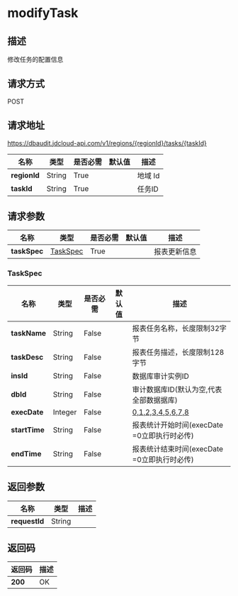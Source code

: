 # modifyTask


## 描述
修改任务的配置信息

## 请求方式
POST

## 请求地址
https://dbaudit.jdcloud-api.com/v1/regions/{regionId}/tasks/{taskId}

|名称|类型|是否必需|默认值|描述|
|---|---|---|---|---|
|**regionId**|String|True| |地域 Id|
|**taskId**|String|True| |任务ID|

## 请求参数
|名称|类型|是否必需|默认值|描述|
|---|---|---|---|---|
|**taskSpec**|[TaskSpec](modifytask#taskspec)|True| |报表更新信息|

### <div id="taskspec">TaskSpec</div>
|名称|类型|是否必需|默认值|描述|
|---|---|---|---|---|
|**taskName**|String|False| |报表任务名称，长度限制32字节|
|**taskDesc**|String|False| |报表任务描述，长度限制128字节|
|**insId**|String|False| |数据库审计实例ID|
|**dbId**|String|False| |审计数据库ID(默认为空,代表全部数据据库)|
|**execDate**|Integer|False| |[0,1,2,3,4,5,6,7,8](0:立即实行,1-7为每周特定日期执行,8为每天执行)|
|**startTime**|String|False| |报表统计开始时间(execDate =0立即执行时必传)|
|**endTime**|String|False| |报表统计结束时间(execDate =0立即执行时必传)|

## 返回参数
|名称|类型|描述|
|---|---|---|
|**requestId**|String| |


## 返回码
|返回码|描述|
|---|---|
|**200**|OK|
